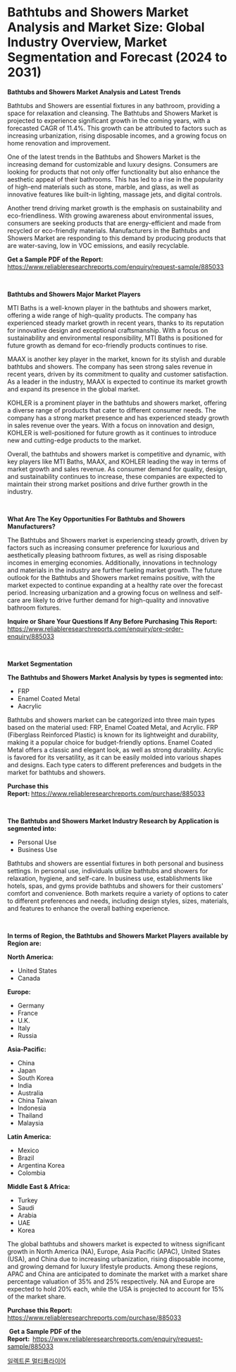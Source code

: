 <p><h1>Bathtubs and Showers Market Analysis and Market Size: Global Industry Overview, Market Segmentation and Forecast (2024 to 2031)</h1></p><p><strong>Bathtubs and Showers Market Analysis and Latest Trends</strong></p>
<p><p>Bathtubs and Showers are essential fixtures in any bathroom, providing a space for relaxation and cleansing. The Bathtubs and Showers Market is projected to experience significant growth in the coming years, with a forecasted CAGR of 11.4%. This growth can be attributed to factors such as increasing urbanization, rising disposable incomes, and a growing focus on home renovation and improvement.</p><p>One of the latest trends in the Bathtubs and Showers Market is the increasing demand for customizable and luxury designs. Consumers are looking for products that not only offer functionality but also enhance the aesthetic appeal of their bathrooms. This has led to a rise in the popularity of high-end materials such as stone, marble, and glass, as well as innovative features like built-in lighting, massage jets, and digital controls.</p><p>Another trend driving market growth is the emphasis on sustainability and eco-friendliness. With growing awareness about environmental issues, consumers are seeking products that are energy-efficient and made from recycled or eco-friendly materials. Manufacturers in the Bathtubs and Showers Market are responding to this demand by producing products that are water-saving, low in VOC emissions, and easily recyclable.</p></p>
<p><strong>Get a Sample PDF of the Report:&nbsp;</strong> <a href="https://www.reliableresearchreports.com/enquiry/request-sample/885033">https://www.reliableresearchreports.com/enquiry/request-sample/885033</a></p>
<p>&nbsp;</p>
<p><strong>Bathtubs and Showers Major Market Players</strong></p>
<p><p>MTI Baths is a well-known player in the bathtubs and showers market, offering a wide range of high-quality products. The company has experienced steady market growth in recent years, thanks to its reputation for innovative design and exceptional craftsmanship. With a focus on sustainability and environmental responsibility, MTI Baths is positioned for future growth as demand for eco-friendly products continues to rise.</p><p>MAAX is another key player in the market, known for its stylish and durable bathtubs and showers. The company has seen strong sales revenue in recent years, driven by its commitment to quality and customer satisfaction. As a leader in the industry, MAAX is expected to continue its market growth and expand its presence in the global market.</p><p>KOHLER is a prominent player in the bathtubs and showers market, offering a diverse range of products that cater to different consumer needs. The company has a strong market presence and has experienced steady growth in sales revenue over the years. With a focus on innovation and design, KOHLER is well-positioned for future growth as it continues to introduce new and cutting-edge products to the market.</p><p>Overall, the bathtubs and showers market is competitive and dynamic, with key players like MTI Baths, MAAX, and KOHLER leading the way in terms of market growth and sales revenue. As consumer demand for quality, design, and sustainability continues to increase, these companies are expected to maintain their strong market positions and drive further growth in the industry.</p></p>
<p>&nbsp;</p>
<p><strong>What Are The Key Opportunities For Bathtubs and Showers Manufacturers?</strong></p>
<p><p>The Bathtubs and Showers market is experiencing steady growth, driven by factors such as increasing consumer preference for luxurious and aesthetically pleasing bathroom fixtures, as well as rising disposable incomes in emerging economies. Additionally, innovations in technology and materials in the industry are further fueling market growth. The future outlook for the Bathtubs and Showers market remains positive, with the market expected to continue expanding at a healthy rate over the forecast period. Increasing urbanization and a growing focus on wellness and self-care are likely to drive further demand for high-quality and innovative bathroom fixtures.</p></p>
<p><strong>Inquire or Share Your Questions If Any Before Purchasing This Report:</strong> <a href="https://www.reliableresearchreports.com/enquiry/pre-order-enquiry/885033">https://www.reliableresearchreports.com/enquiry/pre-order-enquiry/885033</a></p>
<p>&nbsp;</p>
<p><strong>Market Segmentation</strong></p>
<p><strong>The Bathtubs and Showers Market Analysis by types is segmented into:</strong></p>
<p><ul><li>FRP</li><li>Enamel Coated Metal</li><li>Aacrylic</li></ul></p>
<p><p>Bathtubs and showers market can be categorized into three main types based on the material used: FRP, Enamel Coated Metal, and Acrylic. FRP (Fiberglass Reinforced Plastic) is known for its lightweight and durability, making it a popular choice for budget-friendly options. Enamel Coated Metal offers a classic and elegant look, as well as strong durability. Acrylic is favored for its versatility, as it can be easily molded into various shapes and designs. Each type caters to different preferences and budgets in the market for bathtubs and showers.</p></p>
<p><strong>Purchase this Report:&nbsp;</strong><a href="https://www.reliableresearchreports.com/purchase/885033">https://www.reliableresearchreports.com/purchase/885033</a></p>
<p>&nbsp;</p>
<p><strong>The Bathtubs and Showers Market Industry Research by Application is segmented into:</strong></p>
<p><ul><li>Personal Use</li><li>Business Use</li></ul></p>
<p><p>Bathtubs and showers are essential fixtures in both personal and business settings. In personal use, individuals utilize bathtubs and showers for relaxation, hygiene, and self-care. In business use, establishments like hotels, spas, and gyms provide bathtubs and showers for their customers' comfort and convenience. Both markets require a variety of options to cater to different preferences and needs, including design styles, sizes, materials, and features to enhance the overall bathing experience.</p></p>
<p>&nbsp;</p>
<p><strong>In terms of Region, the Bathtubs and Showers Market Players available by Region are:</strong></p>
<p>
    <p> <strong> North America: </strong>
        <ul>
            <li>United States</li>
            <li>Canada</li>
        </ul>
        </p> 
    <p> <strong> Europe: </strong>
        <ul>
            <li>Germany</li>
            <li>France</li>
            <li>U.K.</li>
            <li>Italy</li>
            <li>Russia</li>
        </ul>
        </p> 
    <p> <strong> Asia-Pacific: </strong>
        <ul>
            <li>China</li>
            <li>Japan</li>
            <li>South Korea</li>
            <li>India</li>
            <li>Australia</li>
            <li>China Taiwan</li>
            <li>Indonesia</li>
            <li>Thailand</li>
            <li>Malaysia</li>
        </ul>
        </p> 
    <p> <strong> Latin America: </strong>
        <ul>
            <li>Mexico</li>
            <li>Brazil</li>
            <li>Argentina Korea</li>
            <li>Colombia</li>
        </ul>
        </p> 
    <p> <strong> Middle East & Africa: </strong>
        <ul>
            <li>Turkey</li>
            <li>Saudi</li>
            <li>Arabia</li>
            <li>UAE</li>
            <li>Korea</li>
        </ul>
    </p>
    </p>
<p><p>The global bathtubs and showers market is expected to witness significant growth in North America (NA), Europe, Asia Pacific (APAC), United States (USA), and China due to increasing urbanization, rising disposable income, and growing demand for luxury lifestyle products. Among these regions, APAC and China are anticipated to dominate the market with a market share percentage valuation of 35% and 25% respectively. NA and Europe are expected to hold 20% each, while the USA is projected to account for 15% of the market share.</p></p>
<p><strong>Purchase this Report: </strong><a href="https://www.reliableresearchreports.com/purchase/885033">https://www.reliableresearchreports.com/purchase/885033</a></p>
<p>&nbsp;<strong>Get a Sample PDF of the Report:&nbsp;&nbsp;</strong><a href="https://www.reliableresearchreports.com/enquiry/request-sample/885033">https://www.reliableresearchreports.com/enquiry/request-sample/885033</a></p>
<p><strong></strong></p>
<p><p><a href="https://medium.com/@danykakilback/%EC%A0%84%EC%9E%90-%EC%A6%9D%ED%8F%AD%EA%B8%B0-%EC%8B%9C%EC%9E%A5-%EC%9D%B8%EC%82%AC%EC%9D%B4%ED%8A%B8-%EC%8B%9C%EC%9E%A5-%EB%8F%99%ED%96%A5-%EC%84%B1%EC%9E%A5-2024%EB%85%84%EB%B6%80%ED%84%B0-2031%EB%85%84%EA%B9%8C%EC%A7%80-%EC%98%88%EC%B8%A1%EB%90%9C-%EC%A0%84%EB%A7%9D-c02157260cba">일렉트론 멀티플라이어</a></p></p>